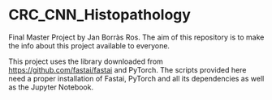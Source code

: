 # CRC_CNN_Histopathology
Final Master Project by Jan Borràs Ros. The aim of this repository is to make the info about this project available to everyone.

This project uses the library downloaded from https://github.com/fastai/fastai and PyTorch. The scripts provided here need a proper installation of Fastai, PyTorch and all its dependencies as well as the Jupyter Notebook.
